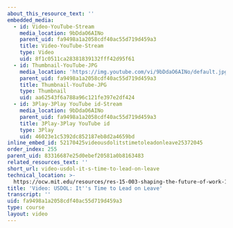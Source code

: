 ```yaml
---
about_this_resource_text: ''
embedded_media:
  - id: Video-YouTube-Stream
    media_location: 9bDdaO6AINo
    parent_uid: fa9498a1a2058cdf40ac55d719d459a3
    title: Video-YouTube-Stream
    type: Video
    uid: 8f1c0511ca28381839132fff42d95f61
  - id: Thumbnail-YouTube-JPG
    media_location: 'https://img.youtube.com/vi/9bDdaO6AINo/default.jpg'
    parent_uid: fa9498a1a2058cdf40ac55d719d459a3
    title: Thumbnail-YouTube-JPG
    type: Thumbnail
    uid: aa62543f6a788a96c121fe397e2df424
  - id: 3Play-3Play YouTube id-Stream
    media_location: 9bDdaO6AINo
    parent_uid: fa9498a1a2058cdf40ac55d719d459a3
    title: 3Play-3Play YouTube id
    type: 3Play
    uid: 46023e1c5392dc852187eb8d2a4659bd
inline_embed_id: 52170425videousdolitstimetoleadonleave25372045
order_index: 255
parent_uid: 83316687e25d0ebef20581a0b8163483
related_resources_text: ''
short_url: video-usdol-it-s-time-to-lead-on-leave
technical_location: >-
  https://ocw.mit.edu/resources/res-15-003-shaping-the-future-of-work-15-662x-spring-2016/the-old-social-contract/for-more-information-0/video-usdol-it-s-time-to-lead-on-leave
title: 'Video: USDOL: It''s Time to Lead on Leave'
transcript: ''
uid: fa9498a1a2058cdf40ac55d719d459a3
type: course
layout: video
---
```

